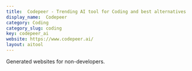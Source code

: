 ```yaml
---
title:  Codepeer - Trending AI tool for Coding and best alternatives
display_name:  Codepeer
category: Coding
category_slug: coding
key: codepeer_ai
website: https://www.codepeer.ai/
layout: aitool
---
```


Generated websites for non-developers.
